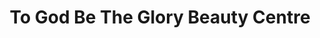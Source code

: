---
title: "To God Be The Glory Beauty Centre"
url: /accra/to-god-be-the-glory-beauty-centre/
shop: Friseur
---